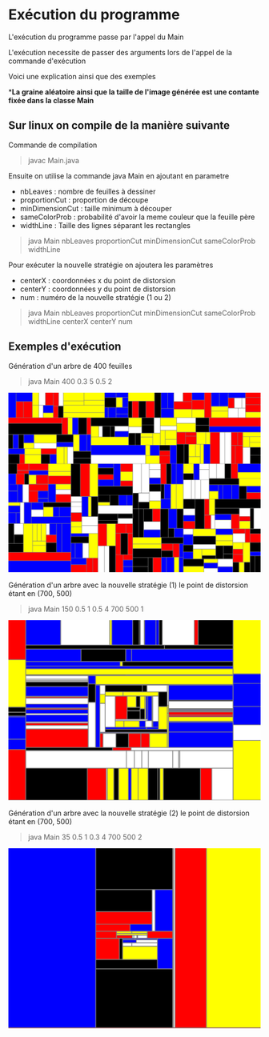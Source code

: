 # Exécution du programme

L'exécution du programme passe par l'appel du Main

L'exécution necessite de passer des arguments lors de l'appel de la commande d'exécution

Voici une explication ainsi que des exemples

***La graine aléatoire ainsi que la taille de l'image générée est une contante fixée dans la classe Main** 

## Sur linux on compile de la manière suivante

Commande de compilation

> javac Main.java

Ensuite on utilise la commande java Main en ajoutant en parametre
 - nbLeaves : nombre de feuilles à dessiner
 - proportionCut : proportion de découpe
 -  minDimensionCut : taille minimum à découper
 - sameColorProb : probabilité d'avoir la meme couleur que la feuille père
 - widthLine : Taille des lignes séparant les rectangles

> java Main nbLeaves proportionCut minDimensionCut sameColorProb widthLine

Pour exécuter la nouvelle stratégie on ajoutera les paramètres

 - centerX : coordonnées x du point de distorsion
 - centerY : coordonnées y du point de distorsion
 - num : numéro de la nouvelle stratégie (1 ou 2)

 > java Main nbLeaves proportionCut minDimensionCut sameColorProb widthLine centerX centerY num

## Exemples d'exécution

Génération d'un arbre de 400 feuilles

 > java Main 400 0.3 5 0.5 2

 ![400 feuilles](/examples/example1.png)

Génération d'un arbre avec la nouvelle stratégie (1) le point de distorsion étant en (700, 500)

 > java Main 150 0.5 1 0.5 4 700 500 1

 ![stratégie 1](/examples/example2.png)

Génération d'un arbre avec la nouvelle stratégie (2) le point de distorsion étant en (700, 500)

 > java Main 35 0.5 1 0.3 4 700 500 2
 
 ![stratégie 2](/examples/example3.png)